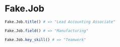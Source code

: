 # Fake.Job
```julia
Fake.Job.title() # => "Lead Accounting Associate"

Fake.Job.field() # => "Manufacturing"

Fake.Job.key_skill() # => "Teamwork"
```
